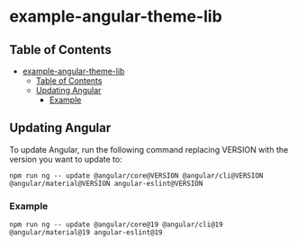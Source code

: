 # example-angular-theme-lib

## Table of Contents

- [example-angular-theme-lib](#example-angular-theme-lib)
  - [Table of Contents](#table-of-contents)
  - [Updating Angular](#updating-angular)
    - [Example](#example)

## Updating Angular

To update Angular, run the following command replacing VERSION with the version you want to update to:

```shell
npm run ng -- update @angular/core@VERSION @angular/cli@VERSION @angular/material@VERSION angular-eslint@VERSION
```

### Example

```shell
npm run ng -- update @angular/core@19 @angular/cli@19 @angular/material@19 angular-eslint@19
```
